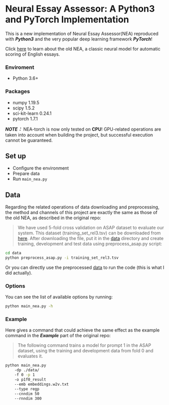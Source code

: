 # Neural Essay Assessor: A Python3 and PyTorch Implementation

This is a new implementation of Neural Essay Assessor(NEA) reproduced with ***Python3*** and the very popular deep learning framework ***PyTorch***!

Click [here](https://github.com/nusnlp/nea) to learn about the old NEA, a classic neural model for automatic scoring of English essays.

### Enviroment

- Python 3.6+

### Packages

- numpy 1.19.5
- scipy 1.5.2
- sci-kit-learn 0.24.1
- pytorch 1.7.1

***NOTE：*** NEA-torch is now only tested on **CPU**! GPU-related operations are taken into account when building the project, but successful execution cannot be guaranteed.

## Set up

- Configure the environment
- Prepare data
- Run `main_nea.py`


## Data

Regarding the related operations of data downloading and preprocessing, the method and channels of this project are exactly the same as those of the old NEA, as described in the original repo:

> We have used 5-fold cross validation on ASAP dataset to evaluate our system. This dataset (training_set_rel3.tsv) can be downloaded from [here](https://www.kaggle.com/c/asap-aes/data). After downloading the file, put it in the [data](https://github.com/LemonadeXyz/nea_torch/tree/main/data) directory and create training, development and test data using preprocess_asap.py script:
 ```bash
cd data
python preprocess_asap.py -i training_set_rel3.tsv
 ```
Or you can directly use the preprocessed [data](https://github.com/nusnlp/nea/tree/master/data) to run the code (this is what I did actually).

### Options

You can see the list of available options by running:

```bash
python main_nea.py -h
```

### Example

Here gives a command that could achieve the same effect as the example command in the ***Example*** part of the original repo:

>  The following command trains a model for prompt 1 in the ASAP dataset, using the training and development data from fold 0 and evaluates it.

```bash
python main_nea.py
    -dp ./data/
    -f 0 -p 1
    -o p1f0_result
    --emb embeddings.w2v.txt
    --type regp
    --cnndim 50
    --rnndim 300
```
